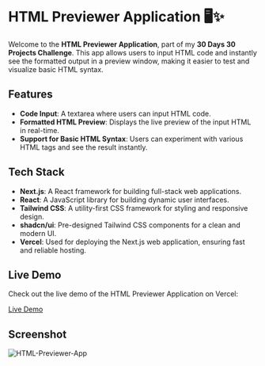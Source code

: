 # HTML Previewer Application 🖥️✨

Welcome to the **HTML Previewer Application**, part of my **30 Days 30 Projects Challenge**. This app allows users to input HTML code and instantly see the formatted output in a preview window, making it easier to test and visualize basic HTML syntax.

## Features

- **Code Input**: A textarea where users can input HTML code.
- **Formatted HTML Preview**: Displays the live preview of the input HTML in real-time.
- **Support for Basic HTML Syntax**: Users can experiment with various HTML tags and see the result instantly.

## Tech Stack

- **Next.js**: A React framework for building full-stack web applications.
- **React**: A JavaScript library for building dynamic user interfaces.
- **Tailwind CSS**: A utility-first CSS framework for styling and responsive design.
- **shadcn/ui**: Pre-designed Tailwind CSS components for a clean and modern UI.
- **Vercel**: Used for deploying the Next.js web application, ensuring fast and reliable hosting.

## Live Demo

Check out the live demo of the HTML Previewer Application on Vercel:

[Live Demo](https://html-previewer-app.vercel.app/)

## Screenshot

![HTML-Previewer-App](https://github.com/user-attachments/assets/459eb6db-0729-437f-8c16-8fb0b1afa2dc)
